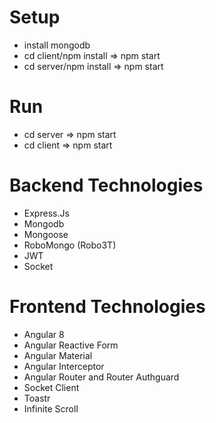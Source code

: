 # Setup
* install mongodb
* cd client/npm install => npm start
* cd server/npm install => npm start

# Run
* cd server => npm start
* cd client => npm start

# Backend Technologies
* Express.Js
* Mongodb
* Mongoose
* RoboMongo (Robo3T)
* JWT
* Socket

# Frontend Technologies
* Angular 8
* Angular Reactive Form
* Angular Material
* Angular Interceptor
* Angular Router and Router Authguard
* Socket Client
* Toastr
* Infinite Scroll
